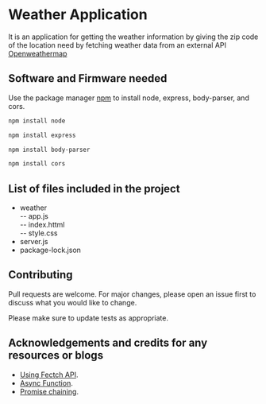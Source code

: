 # Weather Application 

It is an application for getting the weather information by giving the zip code of the location need by fetching weather data from an external API [Openweathermap](https://openweathermap.org/api) 

## Software and Firmware needed

Use the package manager [npm](https://www.npmjs.com/) to install node, express, body-parser, and cors.

```bash
npm install node
```
```bash
npm install express
```
```bash
npm install body-parser
```
```bash
npm install cors
```
## List of files included in the project
- weather \
-- app.js \
-- index.httml \
-- style.css  
- server.js  
- package-lock.json ​



## Contributing
Pull requests are welcome. For major changes, please open an issue first to discuss what you would like to change.

Please make sure to update tests as appropriate.

## Acknowledgements and credits for any resources or blogs 
- [Using Fectch API](https://developer.mozilla.org/en-US/docs/Web/API/Fetch_API/Using_Fetch).
- [Async Function](https://developer.mozilla.org/en-US/docs/Web/JavaScript/Reference/Statements/async_function).
- [Promise chaining](https://developer.mozilla.org/en-US/docs/Web/JavaScript/Guide/Using_promises#chaining).
